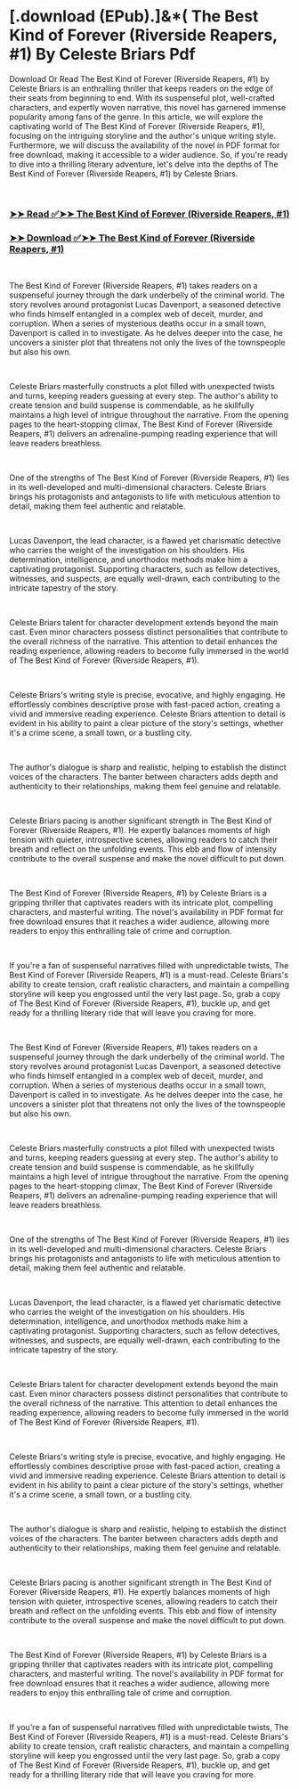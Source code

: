 # [.download (EPub).]&*( The Best Kind of Forever (Riverside Reapers, #1) By Celeste Briars Pdf

<p>Download Or Read The Best Kind of Forever (Riverside Reapers, #1) by Celeste Briars is an enthralling thriller that keeps readers on the edge of their seats from beginning to end. With its suspenseful plot, well-crafted characters, and expertly woven narrative, this novel has garnered immense popularity among fans of the genre. In this article, we will explore the captivating world of The Best Kind of Forever (Riverside Reapers, #1), focusing on the intriguing storyline and the author's unique writing style. Furthermore, we will discuss the availability of the novel in PDF format for free download, making it accessible to a wider audience. So, if you're ready to dive into a thrilling literary adventure, let's delve into the depths of The Best Kind of Forever (Riverside Reapers, #1) by Celeste Briars.</p>
<p>&nbsp;</p>

### [➤➤ Read ✅➤➤ The Best Kind of Forever (Riverside Reapers, #1)](https://pdf2worldwide.blogspot.com/id/156714652)

### [➤➤ Download ✅➤➤ The Best Kind of Forever (Riverside Reapers, #1)](https://pdf2worldwide.blogspot.com/id/156714652)

<p>&nbsp;</p>
<p>The Best Kind of Forever (Riverside Reapers, #1) takes readers on a suspenseful journey through the dark underbelly of the criminal world. The story revolves around protagonist Lucas Davenport, a seasoned detective who finds himself entangled in a complex web of deceit, murder, and corruption. When a series of mysterious deaths occur in a small town, Davenport is called in to investigate. As he delves deeper into the case, he uncovers a sinister plot that threatens not only the lives of the townspeople but also his own.</p>
<p>&nbsp;</p>
<p>Celeste Briars masterfully constructs a plot filled with unexpected twists and turns, keeping readers guessing at every step. The author's ability to create tension and build suspense is commendable, as he skillfully maintains a high level of intrigue throughout the narrative. From the opening pages to the heart-stopping climax, The Best Kind of Forever (Riverside Reapers, #1) delivers an adrenaline-pumping reading experience that will leave readers breathless.</p>
<p>&nbsp;</p>
<p>One of the strengths of The Best Kind of Forever (Riverside Reapers, #1) lies in its well-developed and multi-dimensional characters. Celeste Briars brings his protagonists and antagonists to life with meticulous attention to detail, making them feel authentic and relatable.</p>
<p>&nbsp;</p>
<p>Lucas Davenport, the lead character, is a flawed yet charismatic detective who carries the weight of the investigation on his shoulders. His determination, intelligence, and unorthodox methods make him a captivating protagonist. Supporting characters, such as fellow detectives, witnesses, and suspects, are equally well-drawn, each contributing to the intricate tapestry of the story.</p>
<p>&nbsp;</p>
<p>Celeste Briars talent for character development extends beyond the main cast. Even minor characters possess distinct personalities that contribute to the overall richness of the narrative. This attention to detail enhances the reading experience, allowing readers to become fully immersed in the world of The Best Kind of Forever (Riverside Reapers, #1).</p>
<p>&nbsp;</p>
<p>Celeste Briars's writing style is precise, evocative, and highly engaging. He effortlessly combines descriptive prose with fast-paced action, creating a vivid and immersive reading experience. Celeste Briars attention to detail is evident in his ability to paint a clear picture of the story's settings, whether it's a crime scene, a small town, or a bustling city.</p>
<p>&nbsp;</p>
<p>The author's dialogue is sharp and realistic, helping to establish the distinct voices of the characters. The banter between characters adds depth and authenticity to their relationships, making them feel genuine and relatable.</p>
<p>&nbsp;</p>
<p>Celeste Briars pacing is another significant strength in The Best Kind of Forever (Riverside Reapers, #1). He expertly balances moments of high tension with quieter, introspective scenes, allowing readers to catch their breath and reflect on the unfolding events. This ebb and flow of intensity contribute to the overall suspense and make the novel difficult to put down.</p>
<p>&nbsp;</p>
<p>The Best Kind of Forever (Riverside Reapers, #1) by Celeste Briars is a gripping thriller that captivates readers with its intricate plot, compelling characters, and masterful writing. The novel's availability in PDF format for free download ensures that it reaches a wider audience, allowing more readers to enjoy this enthralling tale of crime and corruption.</p>
<p>&nbsp;</p>
<p>If you're a fan of suspenseful narratives filled with unpredictable twists, The Best Kind of Forever (Riverside Reapers, #1) is a must-read. Celeste Briars's ability to create tension, craft realistic characters, and maintain a compelling storyline will keep you engrossed until the very last page. So, grab a copy of The Best Kind of Forever (Riverside Reapers, #1), buckle up, and get ready for a thrilling literary ride that will leave you craving for more.</p>
<p>&nbsp;</p>
<p>The Best Kind of Forever (Riverside Reapers, #1) takes readers on a suspenseful journey through the dark underbelly of the criminal world. The story revolves around protagonist Lucas Davenport, a seasoned detective who finds himself entangled in a complex web of deceit, murder, and corruption. When a series of mysterious deaths occur in a small town, Davenport is called in to investigate. As he delves deeper into the case, he uncovers a sinister plot that threatens not only the lives of the townspeople but also his own.</p>
<p>&nbsp;</p>
<p>Celeste Briars masterfully constructs a plot filled with unexpected twists and turns, keeping readers guessing at every step. The author's ability to create tension and build suspense is commendable, as he skillfully maintains a high level of intrigue throughout the narrative. From the opening pages to the heart-stopping climax, The Best Kind of Forever (Riverside Reapers, #1) delivers an adrenaline-pumping reading experience that will leave readers breathless.</p>
<p>&nbsp;</p>
<p>One of the strengths of The Best Kind of Forever (Riverside Reapers, #1) lies in its well-developed and multi-dimensional characters. Celeste Briars brings his protagonists and antagonists to life with meticulous attention to detail, making them feel authentic and relatable.</p>
<p>&nbsp;</p>
<p>Lucas Davenport, the lead character, is a flawed yet charismatic detective who carries the weight of the investigation on his shoulders. His determination, intelligence, and unorthodox methods make him a captivating protagonist. Supporting characters, such as fellow detectives, witnesses, and suspects, are equally well-drawn, each contributing to the intricate tapestry of the story.</p>
<p>&nbsp;</p>
<p>Celeste Briars talent for character development extends beyond the main cast. Even minor characters possess distinct personalities that contribute to the overall richness of the narrative. This attention to detail enhances the reading experience, allowing readers to become fully immersed in the world of The Best Kind of Forever (Riverside Reapers, #1).</p>
<p>&nbsp;</p>
<p>Celeste Briars's writing style is precise, evocative, and highly engaging. He effortlessly combines descriptive prose with fast-paced action, creating a vivid and immersive reading experience. Celeste Briars attention to detail is evident in his ability to paint a clear picture of the story's settings, whether it's a crime scene, a small town, or a bustling city.</p>
<p>&nbsp;</p>
<p>The author's dialogue is sharp and realistic, helping to establish the distinct voices of the characters. The banter between characters adds depth and authenticity to their relationships, making them feel genuine and relatable.</p>
<p>&nbsp;</p>
<p>Celeste Briars pacing is another significant strength in The Best Kind of Forever (Riverside Reapers, #1). He expertly balances moments of high tension with quieter, introspective scenes, allowing readers to catch their breath and reflect on the unfolding events. This ebb and flow of intensity contribute to the overall suspense and make the novel difficult to put down.</p>
<p>&nbsp;</p>
<p>The Best Kind of Forever (Riverside Reapers, #1) by Celeste Briars is a gripping thriller that captivates readers with its intricate plot, compelling characters, and masterful writing. The novel's availability in PDF format for free download ensures that it reaches a wider audience, allowing more readers to enjoy this enthralling tale of crime and corruption.</p>
<p>&nbsp;</p>
<p>If you're a fan of suspenseful narratives filled with unpredictable twists, The Best Kind of Forever (Riverside Reapers, #1) is a must-read. Celeste Briars's ability to create tension, craft realistic characters, and maintain a compelling storyline will keep you engrossed until the very last page. So, grab a copy of The Best Kind of Forever (Riverside Reapers, #1), buckle up, and get ready for a thrilling literary ride that will leave you craving for more.</p>
<p>&nbsp;</p>
